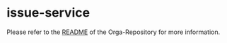 # issue-service

Please refer to the [README](https://git.thm.de/microservicesss21/orga/-/blob/master/README.md) of the Orga-Repository for more information.
